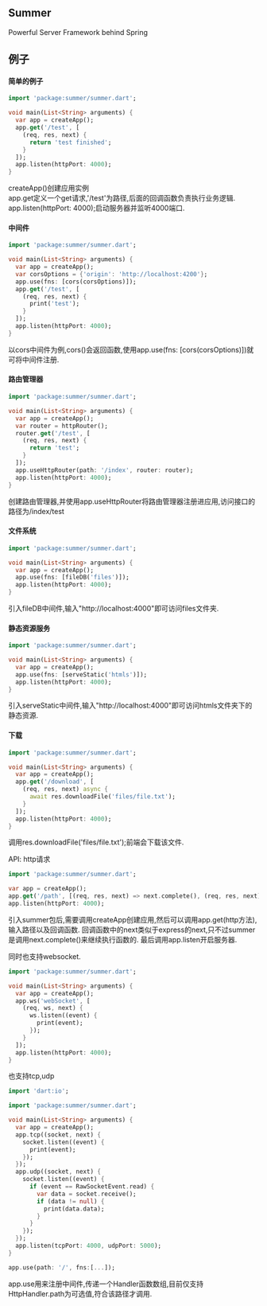 ## Summer
Powerful Server Framework behind Spring  

## 例子
#### 简单的例子
``` dart
import 'package:summer/summer.dart';

void main(List<String> arguments) {
  var app = createApp();
  app.get('/test', [
    (req, res, next) {
      return 'test finished';
    }
  ]);
  app.listen(httpPort: 4000);
}
```
createApp()创建应用实例</br>
app.get定义一个get请求,'/test'为路径,后面的回调函数负责执行业务逻辑.</br>
app.listen(httpPort: 4000);启动服务器并监听4000端口.

#### 中间件
```dart
import 'package:summer/summer.dart';

void main(List<String> arguments) {
  var app = createApp();
  var corsOptions = {'origin': 'http://localhost:4200'};
  app.use(fns: [cors(corsOptions)]);
  app.get('/test', [
    (req, res, next) {
      print('test');
    }
  ]);
  app.listen(httpPort: 4000);
}
```
以cors中间件为例,cors()会返回函数,使用app.use(fns: [cors(corsOptions)])就可将中间件注册.

#### 路由管理器
```dart
import 'package:summer/summer.dart';

void main(List<String> arguments) {
  var app = createApp();
  var router = httpRouter();
  router.get('/test', [
    (req, res, next) {
      return 'test';
    }
  ]);
  app.useHttpRouter(path: '/index', router: router);
  app.listen(httpPort: 4000);
}
```
创建路由管理器,并使用app.useHttpRouter将路由管理器注册进应用,访问接口的路径为/index/test

#### 文件系统
``` dart
import 'package:summer/summer.dart';

void main(List<String> arguments) {
  var app = createApp();
  app.use(fns: [fileDB('files')]);
  app.listen(httpPort: 4000);
}
```
引入fileDB中间件,输入"http://localhost:4000"即可访问files文件夹.

#### 静态资源服务
``` dart
import 'package:summer/summer.dart';

void main(List<String> arguments) {
  var app = createApp();
  app.use(fns: [serveStatic('htmls')]);
  app.listen(httpPort: 4000);
}
```
引入serveStatic中间件,输入"http://localhost:4000"即可访问htmls文件夹下的静态资源.

#### 下载
``` dart
import 'package:summer/summer.dart';

void main(List<String> arguments) {
  var app = createApp();
  app.get('/download', [
    (req, res, next) async {
      await res.downloadFile('files/file.txt');
    }
  ]);
  app.listen(httpPort: 4000);
}
```
调用res.downloadFile('files/file.txt');前端会下载该文件.

API:
http请求
``` dart
import 'package:summer/summer.dart';

var app = createApp();
app.get('/path', [(req, res, next) => next.complete(), (req, res, next) => 'test']);
app.listen(httpPort: 4000);
```
引入summer包后,需要调用createApp创建应用,然后可以调用app.get(http方法),输入路径以及回调函数.
回调函数中的next类似于express的next,只不过summer是调用next.complete()来继续执行函数的.
最后调用app.listen开启服务器.

同时也支持websocket.
``` dart
import 'package:summer/summer.dart';

void main(List<String> arguments) {
  var app = createApp();
  app.ws('webSocket', [
    (req, ws, next) {
      ws.listen((event) {
        print(event);
      });
    }
  ]);
  app.listen(httpPort: 4000);
}
```
也支持tcp,udp
``` dart
import 'dart:io';

import 'package:summer/summer.dart';

void main(List<String> arguments) {
  var app = createApp();
  app.tcp((socket, next) {
    socket.listen((event) {
      print(event);
    });
  });
  app.udp((socket, next) {
    socket.listen((event) {
      if (event == RawSocketEvent.read) {
        var data = socket.receive();
        if (data != null) {
          print(data.data);
        }
      }
    });
  });
  app.listen(tcpPort: 4000, udpPort: 5000);
}
```

``` dart
app.use(path: '/', fns:[...]);
```
app.use用来注册中间件,传递一个Handler函数数组,目前仅支持HttpHandler.path为可选值,符合该路径才调用.
